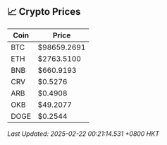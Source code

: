 ## 📈 Crypto Prices

| Coin | Price |
| ---- | ----- |
| BTC | $98659.2691 |
| ETH | $2763.5100 |
| BNB | $660.9193 |
| CRV | $0.5276 |
| ARB | $0.4908 |
| OKB | $49.2077 |
| DOGE | $0.2544 |

_Last Updated: 2025-02-22 00:21:14.531 +0800 HKT_